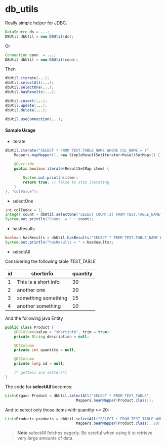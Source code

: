 # db_utils
Really simple helper for JDBC.

````java
DataSource ds = ...;
DBUtil dbUtil = new DBUtil(ds);
````

Or

````java
Connection conn  = ...;
DBUtil dbUtil = new DBUtil(conn);
````

Then

````java
dbUtil.iterate(...);
dbUtil.selectAll(...);
dbUtil.selectOne(...);
dbUtil.hasResults(...);

dbUtil.insert(...);
dbUtil.update(...);
dbUtil.delete(...);

dbUtil.useConnection(...);
````

#### Sample Usage

* iterate
````java
dbUtil.iterate("SELECT * FROM TEST.TABLE_NAME WHERE COL_NAME = ?", 
    Mappers.mapMapper(), new SimpleResultSetIterator<ResultSetMap>() {
    
    @Override
    public boolean iterate(ResultSetMap item) {

        System.out.println(item);
        return true; // false to stop iterating
    }
}, "colValue");
````

* selectOne

````java
int colIndex = 1;
Integer count = dbUtil.selectOne("SELECT COUNT(1) FROM TEST.TABLE_NAME", Mappers.intMapper(colIndex));
System.out.println("Count  = " + count);
````

* hasResults

````java
boolean hasResults = dbUtil.hasResults("SELECT * FROM TEST.TABLE_NAME WHERE COL_NAME = ?", "colValue");
System.out.println("hasResults = " + hasResults);
````

* selectAll

Considering the following table *TEST_TABLE*

id | shortinfo | quantity
--- | --- | ---
1 | This is a short info | 30
2 | another one | 20
3 | something something | 15
4 | another something | 10

And the following java Entity

````java
public class Product {
    @DBColumn(value = "shortinfo", trim = true)
    private String description = null;

    @DBColumn
    private int quantity = null;

    @DBColumn
    private long id = null;

    /* getters and setters*/    
}
````

The code for **selectAll** becomes:

````java
List<Orgao> Product = dbUtil.selectAll("SELECT * FROM TEST_TABLE", 
                                Mappers.beanMapper(Product.class));
````

And to select only those items with quantity >= 20:

````java
List<Product> products = dbUtil.selectAll("SELECT * FROM TEST_TABLE WHERE quantity >= ?", 
                                Mappers.beanMapper(Product.class), 20);
````

>**Note**
>*selectAll* fetches eagerly. Be careful when using it to retrieve very large amounts of data.